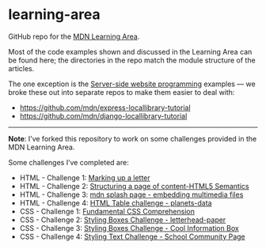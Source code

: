 # learning-area
GitHub repo for the [MDN Learning Area](https://developer.mozilla.org/en-US/Learn).

Most of the code examples shown and discussed in the Learning Area can be found here; the directories in the repo match the module structure of the articles.

The one exception is the [Server-side website programming](https://developer.mozilla.org/en-US/docs/Learn/Server-side) examples — we broke these out into separate repos to make them easier to deal with:

* https://github.com/mdn/express-locallibrary-tutorial
* https://github.com/mdn/django-locallibrary-tutorial

--- 
**Note**: I’ve forked this repository to work on some challenges provided in the MDN Learning Area. 

Some challenges I’ve completed are: 
- HTML - Challenge 1: [Marking up a letter](html/introduction-to-html/marking-up-a-letter-start/index.html)
- HTML - Challenge 2: [Structuring a page of content-HTML5 Semantics](\html\introduction-to-html\structuring-a-page-of-content-start\index.html)
- HTML - Challenge 3: [mdn splash page - embedding multimedia files](html\multimedia-and-embedding\mdn-splash-page-start\index.html)
- HTML - Challenge 4: [HTML Table challenge - planets-data](html\tables\assessment-start\index.html)
- CSS - Challenge 1: [Fundamental CSS Comprehension](css\introduction-to-css\fundamental-css-comprehension\style.css)
- CSS - Challenge 2: [Styling Boxes Challenge - letterhead-paper](css/styling-boxes/letterheader-paper-taufik/)
- CSS - Challenge 3: [Styling Boxes Challenge - Cool Information Box](css/styling-boxes/cool-information-box-taufik/)
- CSS - Challenge 4: [Styling Text Challenge - School Community Page](css/styling-text/typesetting-a-homepage-taufik/)